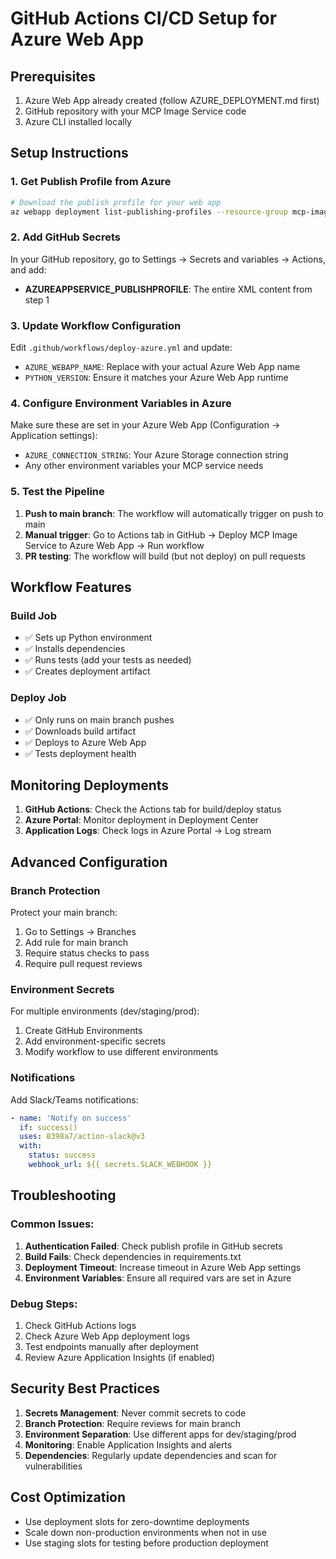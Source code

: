 # GitHub Actions CI/CD Setup for Azure Web App

## Prerequisites

1. Azure Web App already created (follow AZURE_DEPLOYMENT.md first)
2. GitHub repository with your MCP Image Service code
3. Azure CLI installed locally

## Setup Instructions

### 1. Get Publish Profile from Azure

```bash
# Download the publish profile for your web app
az webapp deployment list-publishing-profiles --resource-group mcp-images-rg --name mcp-images-app --xml
```

### 2. Add GitHub Secrets

In your GitHub repository, go to Settings → Secrets and variables → Actions, and add:

- **AZUREAPPSERVICE_PUBLISHPROFILE**: The entire XML content from step 1

### 3. Update Workflow Configuration

Edit `.github/workflows/deploy-azure.yml` and update:
- `AZURE_WEBAPP_NAME`: Replace with your actual Azure Web App name
- `PYTHON_VERSION`: Ensure it matches your Azure Web App runtime

### 4. Configure Environment Variables in Azure

Make sure these are set in your Azure Web App (Configuration → Application settings):
- `AZURE_CONNECTION_STRING`: Your Azure Storage connection string
- Any other environment variables your MCP service needs

### 5. Test the Pipeline

1. **Push to main branch**: The workflow will automatically trigger on push to main
2. **Manual trigger**: Go to Actions tab in GitHub → Deploy MCP Image Service to Azure Web App → Run workflow
3. **PR testing**: The workflow will build (but not deploy) on pull requests

## Workflow Features

### Build Job
- ✅ Sets up Python environment
- ✅ Installs dependencies
- ✅ Runs tests (add your tests as needed)
- ✅ Creates deployment artifact

### Deploy Job
- ✅ Only runs on main branch pushes
- ✅ Downloads build artifact
- ✅ Deploys to Azure Web App
- ✅ Tests deployment health

## Monitoring Deployments

1. **GitHub Actions**: Check the Actions tab for build/deploy status
2. **Azure Portal**: Monitor deployment in Deployment Center
3. **Application Logs**: Check logs in Azure Portal → Log stream

## Advanced Configuration

### Branch Protection
Protect your main branch:
1. Go to Settings → Branches
2. Add rule for main branch
3. Require status checks to pass
4. Require pull request reviews

### Environment Secrets
For multiple environments (dev/staging/prod):
1. Create GitHub Environments
2. Add environment-specific secrets
3. Modify workflow to use different environments

### Notifications
Add Slack/Teams notifications:
```yaml
- name: 'Notify on success'
  if: success()
  uses: 8398a7/action-slack@v3
  with:
    status: success
    webhook_url: ${{ secrets.SLACK_WEBHOOK }}
```

## Troubleshooting

### Common Issues:

1. **Authentication Failed**: Check publish profile in GitHub secrets
2. **Build Fails**: Check dependencies in requirements.txt
3. **Deployment Timeout**: Increase timeout in Azure Web App settings
4. **Environment Variables**: Ensure all required vars are set in Azure

### Debug Steps:

1. Check GitHub Actions logs
2. Check Azure Web App deployment logs
3. Test endpoints manually after deployment
4. Review Azure Application Insights (if enabled)

## Security Best Practices

1. **Secrets Management**: Never commit secrets to code
2. **Branch Protection**: Require reviews for main branch
3. **Environment Separation**: Use different apps for dev/staging/prod
4. **Monitoring**: Enable Application Insights and alerts
5. **Dependencies**: Regularly update dependencies and scan for vulnerabilities

## Cost Optimization

- Use deployment slots for zero-downtime deployments
- Scale down non-production environments when not in use
- Use staging slots for testing before production deployment